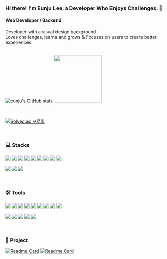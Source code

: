 ### Hi there! I'm Eunju Lee, a Developer Who Enjoys Challenges. 👾

#### Web Developer / Backend
<div>
Developer with a visual design background
</div>
<div>
Loves challenges, learns and grows & Focuses on users to create better experiences
</div>

<br>

<p>

[![eunju's GitHub stats](https://github-readme-stats.vercel.app/api?username=silverzoo&count_private=true&show_icons=true&theme=aura)](https://github.com/silverzoo/github-readme-stats) 
<a href="https://github.com/silverzoo">
  <img style="height:150px" src="https://github-readme-stats.vercel.app/api/top-langs/?username=silverzoo&layout=compact&theme=aura&hide_border=true" />
</a>  

</p>

<br>

[![Solved.ac
프로필](http://mazassumnida.wtf/api/v2/generate_badge?boj=silverzoo030)](https://solved.ac/silverzoo030)

<br>

### 💻 Stacks  
<p>
  <img src="https://img.shields.io/badge/-Java-344CB7?style=flat-plastic&logo=Java&logoColor=white"/>
  <img src="https://img.shields.io/badge/-SpringBoot-6DB33F?style=flat-plastic&logo=SpringBoot&logoColor=white"/>
  <img src="https://img.shields.io/badge/-Spring%20Security-6DB33F?style=flat-plastic&logo=Spring%20Security&logoColor=white"/>
  <img src="https://img.shields.io/badge/-Spring%20Data%20JPA-6DB33F?style=flat-plastic&logo=Spring&logoColor=white"/>
  <img src="https://img.shields.io/badge/-JavaScript-F7DF1E?style=flat-plastic&logo=JavaScript&logoColor=black"/>
  <img src="https://img.shields.io/badge/-React-61DAFB?style=flat-plastic&logo=React&logoColor=black"/>
  <img src="https://img.shields.io/badge/-MySQL-4479A1?style=flat-plastic&logo=MySQL&logoColor=white"/>
  <img src="https://img.shields.io/badge/-AWS-232F3E?style=flat-plastic&logo=Amazon-Web-Services&logoColor=white"/>

  <img src="https://img.shields.io/badge/-Docker-2496ED?style=flat-plastic&logo=Docker&logoColor=white"/>
</p>
<p>
  <img src="https://img.shields.io/badge/-Material%20UI-007FFF?style=flat-plastic&logo=mui&logoColor=white"/>
  <img src="https://img.shields.io/badge/-Tailwind%20Css-06B6D4?style=flat-plastic&logo=tailwindcss&logoColor=white"/>
  <img src="https://img.shields.io/badge/-Bootstrap-7952B3?style=flat-plastic&logo=bootstrap&logoColor=white"/>
</p>

<br>

### 🛠 Tools
<p>
  <img src="https://img.shields.io/badge/-VS%20Code-007ACC?style=flat-plastic&logo=Visual-Studio&logoColor=white"/>
  <img src="https://img.shields.io/badge/-IntelliJ-000000?style=flat-plastic&logo=IntelliJ-IDEA&logoColor=white"/>
  <img src="https://img.shields.io/badge/-DataGrip-000000?style=flat-plastic&logo=DataGrip&logoColor=white"/>
  <img src="https://img.shields.io/badge/-GitHub-181717?style=flat-plastic&logo=GitHub&logoColor=white"/>
  <img src="https://img.shields.io/badge/-GitLab-FCA121?style=flat-plastic&logo=GitLab&logoColor=white"/>
  <img src="https://img.shields.io/badge/-MySQL%20Workbench-4479A1?style=flat-plastic&logo=MySQL&logoColor=white"/>
  <img src="https://img.shields.io/badge/-Vim-019733?style=flat-plastic&logo=Vim&logoColor=white"/>
  <img src="https://img.shields.io/badge/-Figma-F24E1E?style=flat-plastic&logo=figma&logoColor=white"/>
  <img src="https://img.shields.io/badge/-Notion-000000?style=flat-plastic&logo=notion&logoColor=white"/>
</p>
<p>
  <img src="https://img.shields.io/badge/-Adobe%20XD-FF61F6?style=flat-plastic&logo=Adobe%20XD&logoColor=white"/>
  <img src="https://img.shields.io/badge/-Photoshop-31A8FF?style=flat-plastic&logo=Adobe%20Photoshop&logoColor=white"/>
  <img src="https://img.shields.io/badge/-Illustrator-FF9A00?style=flat-plastic&logo=Adobe%20Illustrator&logoColor=white"/>
  <img src="https://img.shields.io/badge/-Premiere%20Pro-9999FF?style=flat-plastic&logo=Adobe%20Premiere%20Pro&logoColor=white"/>
  <img src="https://img.shields.io/badge/-InDesign-FF3366?style=flat-plastic&logo=Adobe%20InDesign&logoColor=white"/>
</p>

<br>

### 📌 Project
[![Readme Card](https://github-readme-stats.vercel.app/api/pin/?username=silverzoo&repo=pyeonjip&theme=buefy)](https://github.com/silverzoo/pyeonjip)
[![Readme Card](https://github-readme-stats.vercel.app/api/pin/?username=silverzoo&repo=CampingOn&theme=vue)](https://github.com/silverzoo/CampingOn)
